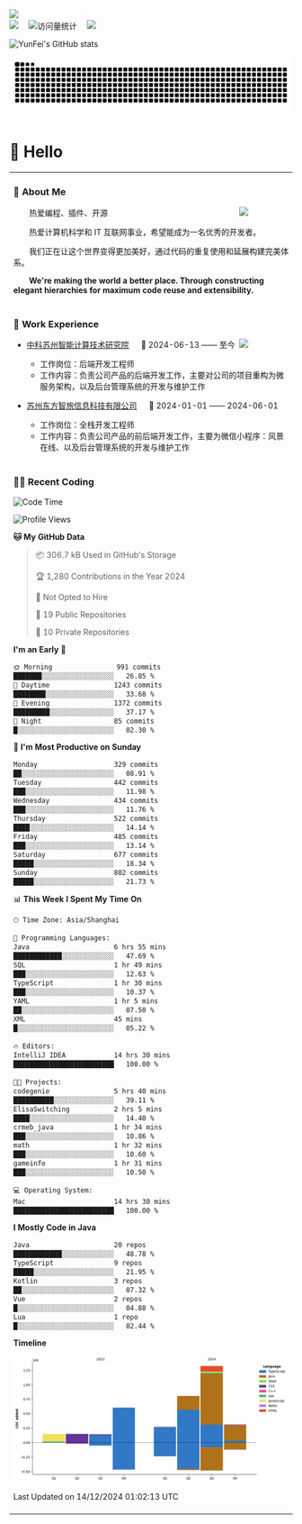   <!-- dynamic typing effect 动态打字效果 -->
  <div>
    <a href="http://yunfei.plus">
      <img src="https://readme-typing-svg.demolab.com?font=Fira+Code&pause=1000&width=435&lines=console.log(%22Hello%2C%20World%22);祝您今天愉快!&center=true&size=27" />
    </a>
  </div>

  <div>
    <a href="http://yunfei.plus/"><img src="https://img.shields.io/badge/Website-博客-8c36db" /></a>&emsp;
    <!-- visitor -->
    <img src="https://komarev.com/ghpvc/?username=yunfeidog&label=Views&color=orange&style=flat" alt="访问量统计" />&emsp;
    <!-- wakatime -->    
    <a href="https://wakatime.com/@yunfeidog"><img src="https://wakatime.com/badge/user/42d0678c-368b-448b-9a77-5d21c5b55352.svg" /></a>
  </div>

![YunFei's GitHub stats](https://github-readme-stats.vercel.app/api?username=yunfeidog)

![snake](./dist/github-contribution-grid-snake.svg)

#  🙋 Hello

<table>


<tr><td>

### 🤺 About Me

<img align="right" width="88" src="https://cdn.jsdelivr.net/gh/yunfeidog/yunfeidog/assets/images/jobs.png" />

<p>&emsp;&emsp;热爱编程、插件、开源</p>
<p>&emsp;&emsp;热爱计算机科学和 IT 互联网事业，希望能成为一名优秀的开发者。</p>
<p>&emsp;&emsp;我们正在让这个世界变得更加美好，通过代码的重复使用和延展构建完美体系。</p>
<p>&emsp;&emsp;<strong>We're making the world a better place. Through constructing elegant hierarchies for maximum code reuse and extensibility.</strong></p>

</td></tr> 

<tr><td>

### 🏢 Work Experience

<img align="right" width="88" src="https://cdn.jsdelivr.net/gh/yunfeidog/yunfeidog/assets/images/yuanze.png" />

- [中科苏州智能计算技术研究院](http://iict.ac.cn/sy) &emsp; 📌 2024-06-13 —— 至今

  - 工作岗位：后端开发工程师
  - 工作内容：负责公司产品的后端开发工作，主要对公司的项目重构为微服务架构，以及后台管理系统的开发与维护工作

- [苏州东方智旅信息科技有限公司](http://www.leyoobao.com/) &emsp; 📌 2024-01-01 —— 2024-06-01

    - 工作岗位：全栈开发工程师
    - 工作内容：负责公司产品的前后端开发工作，主要为微信小程序：风景在线、以及后台管理系统的开发与维护工作


</td></tr>

<tr><td>

### 👩‍💻 Recent Coding
<!--START_SECTION:waka-->
![Code Time](http://img.shields.io/badge/Code%20Time-2%2C184%20hrs%2022%20mins-blue)

![Profile Views](http://img.shields.io/badge/Profile%20Views-57-blue)

**🐱 My GitHub Data** 

> 📦 306.7 kB Used in GitHub's Storage 
 > 
> 🏆 1,280 Contributions in the Year 2024
 > 
> 🚫 Not Opted to Hire
 > 
> 📜 19 Public Repositories 
 > 
> 🔑 10 Private Repositories 
 > 
**I'm an Early 🐤** 

```text
🌞 Morning                991 commits         ███████░░░░░░░░░░░░░░░░░░   26.85 % 
🌆 Daytime                1243 commits        ████████░░░░░░░░░░░░░░░░░   33.68 % 
🌃 Evening                1372 commits        █████████░░░░░░░░░░░░░░░░   37.17 % 
🌙 Night                  85 commits          █░░░░░░░░░░░░░░░░░░░░░░░░   02.30 % 
```
📅 **I'm Most Productive on Sunday** 

```text
Monday                   329 commits         ██░░░░░░░░░░░░░░░░░░░░░░░   08.91 % 
Tuesday                  442 commits         ███░░░░░░░░░░░░░░░░░░░░░░   11.98 % 
Wednesday                434 commits         ███░░░░░░░░░░░░░░░░░░░░░░   11.76 % 
Thursday                 522 commits         ████░░░░░░░░░░░░░░░░░░░░░   14.14 % 
Friday                   485 commits         ███░░░░░░░░░░░░░░░░░░░░░░   13.14 % 
Saturday                 677 commits         █████░░░░░░░░░░░░░░░░░░░░   18.34 % 
Sunday                   802 commits         █████░░░░░░░░░░░░░░░░░░░░   21.73 % 
```


📊 **This Week I Spent My Time On** 

```text
🕑︎ Time Zone: Asia/Shanghai

💬 Programming Languages: 
Java                     6 hrs 55 mins       ████████████░░░░░░░░░░░░░   47.69 % 
SQL                      1 hr 49 mins        ███░░░░░░░░░░░░░░░░░░░░░░   12.63 % 
TypeScript               1 hr 30 mins        ███░░░░░░░░░░░░░░░░░░░░░░   10.37 % 
YAML                     1 hr 5 mins         ██░░░░░░░░░░░░░░░░░░░░░░░   07.50 % 
XML                      45 mins             █░░░░░░░░░░░░░░░░░░░░░░░░   05.22 % 

🔥 Editors: 
IntelliJ IDEA            14 hrs 30 mins      █████████████████████████   100.00 % 

🐱‍💻 Projects: 
codegenie                5 hrs 40 mins       ██████████░░░░░░░░░░░░░░░   39.11 % 
ElisaSwitching           2 hrs 5 mins        ████░░░░░░░░░░░░░░░░░░░░░   14.40 % 
crmeb_java               1 hr 34 mins        ███░░░░░░░░░░░░░░░░░░░░░░   10.86 % 
math                     1 hr 32 mins        ███░░░░░░░░░░░░░░░░░░░░░░   10.60 % 
gameinfo                 1 hr 31 mins        ███░░░░░░░░░░░░░░░░░░░░░░   10.50 % 

💻 Operating System: 
Mac                      14 hrs 30 mins      █████████████████████████   100.00 % 
```

**I Mostly Code in Java** 

```text
Java                     20 repos            ████████████░░░░░░░░░░░░░   48.78 % 
TypeScript               9 repos             █████░░░░░░░░░░░░░░░░░░░░   21.95 % 
Kotlin                   3 repos             ██░░░░░░░░░░░░░░░░░░░░░░░   07.32 % 
Vue                      2 repos             █░░░░░░░░░░░░░░░░░░░░░░░░   04.88 % 
Lua                      1 repo              █░░░░░░░░░░░░░░░░░░░░░░░░   02.44 % 
```



**Timeline**

![Lines of Code chart](https://raw.githubusercontent.com/yunfeidog/yunfeidog/main/assets/bar_graph.png)


 Last Updated on 14/12/2024 01:02:13 UTC
<!--END_SECTION:waka-->

</td></tr>




<tr><td>

